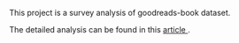 This project is a survey analysis of goodreads-book dataset.

The detailed analysis can be found in this  <a href = "https://towardsdatascience.com/do-you-read-c545f652eff3"> article </a>.
